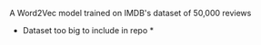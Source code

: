 A Word2Vec model trained on IMDB's dataset of 50,000 reviews

* Dataset too big to include in repo *
